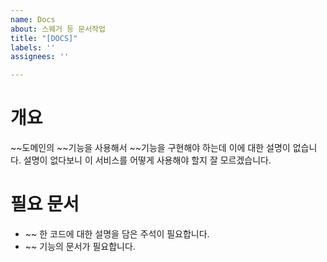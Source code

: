 ```yaml
---
name: Docs
about: 스웨거 등 문서작업
title: "[DOCS]"
labels: ''
assignees: ''

---
```


# 개요

~~도메인의 ~~기능을 사용해서 ~~기능을 구현해야 하는데 이에 대한 설명이 없습니다.
설명이 없다보니 이 서비스를 어떻게 사용해야 할지 잘 모르겠습니다.

# 필요 문서

- ~~ 한 코드에 대한 설명을 담은 주석이 필요합니다.
- ~~ 기능의 문서가 필요합니다.

